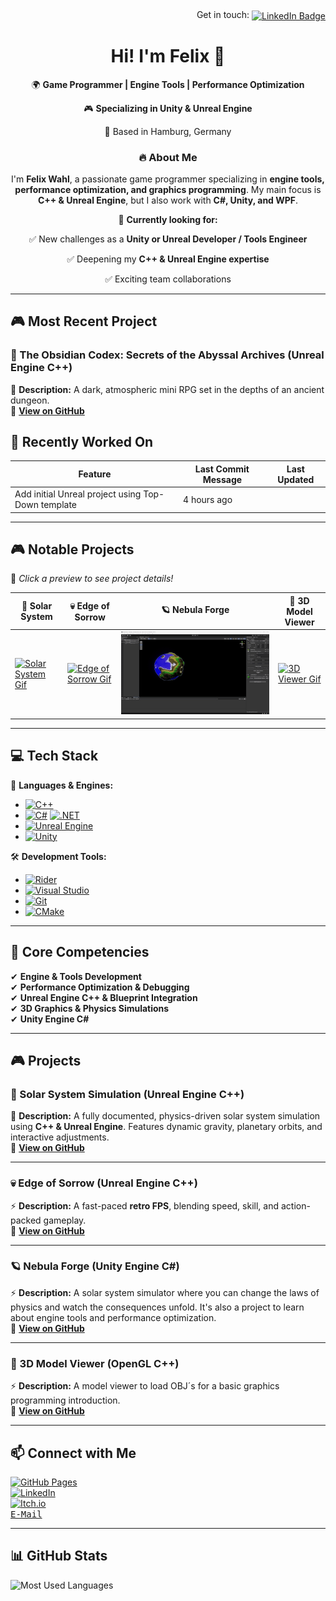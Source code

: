 <div align="right">
  Get in touch: 
  <a href="https://www.linkedin.com/in/felix-wahl-6763791b9/">
    <img src="https://custom-icon-badges.demolab.com/badge/LinkedIn-0A66C2?logo=linkedin-white&logoColor=fff" align="absmiddle" alt="LinkedIn Badge">
  </a>
</div>

<h1 align="center">Hi! I'm Felix 👋</h1> 
<p align="center">🌍 <b>Game Programmer | Engine Tools | Performance Optimization</b></p>
<p align="center">🎮 <b>Specializing in Unity & Unreal Engine</b></p>
<p align="center">📍 Based in Hamburg, Germany</p> 

<h3 align="center">🔥 About Me</h3>
<p align="center">I'm <b>Felix Wahl</b>, a passionate game programmer specializing in <b>engine tools, performance optimization, and graphics programming</b>. My main focus is <b>C++ & Unreal Engine</b>, but I also work with <b>C#, Unity, and WPF</b>.</p> 

<p align="center">🔭 <b>Currently looking for:</b></p> 
<p align="center">✅ New challenges as a <b>Unity or Unreal Developer / Tools Engineer</b></p> 
<p align="center">✅ Deepening my <b>C++ & Unreal Engine expertise</b></p> 
<p align="center">✅ Exciting team collaborations</p> 

---

## 🎮 Most Recent Project

### **🌌 The Obsidian Codex: Secrets of the Abyssal Archives (Unreal Engine C++)**  
📝 **Description:** A dark, atmospheric mini RPG set in the depths of an ancient dungeon.     
🔗 **[View on GitHub](https://github.com/goldbarth/TheObsidianCodex)**  

<!-- START_RECENTLY_WORKED_ON -->
## 🔄 Recently Worked On

| Feature | Last Commit Message | Last Updated |
|---------|----------------------|--------------|
| Add initial Unreal project using Top-Down template | 4 hours ago |
<!-- END_RECENTLY_WORKED_ON -->

---

## 🎮 Notable Projects   
🎥 *Click a preview to see project details!*  

| 🌌 Solar System | 💀 Edge of Sorrow | 🪐 Nebula Forge | 🧊 3D Model Viewer |
|------------------|----------------|--------------|------------------|
| [![Solar System Gif](./images/solar-system-camera-pan.gif)](#solar-system-simulation) | [![Edge of Sorrow Gif](./images/edge-of-sorrow-gameplay.gif)](#edge-of-sorrow) | [![Edge of Sorrow Gif](./images/nebula-forge-tool.gif)](#nebula-forge) | [![3D Viewer Gif](./images/3d-model-viewer-backpack.gif)](#3d-model-viewer) |

---

## 💻 Tech Stack  
🚀 **Languages & Engines:**  
- [![C++](https://img.shields.io/badge/C++-%2300599C.svg?logo=c%2B%2B&logoColor=white)](#https://en.cppreference.com)  
- [![C#](https://custom-icon-badges.demolab.com/badge/C%23-%23239120.svg?logo=cshrp&logoColor=white)](https://learn.microsoft.com) [![.NET](https://img.shields.io/badge/.NET-512BD4?logo=dotnet&logoColor=fff)](https://dotnet.microsoft.com)  
- [![Unreal Engine](https://img.shields.io/badge/Unreal%20Engine-%23313131.svg?logo=unrealengine&logoColor=white)](https://www.unrealengine.com) 
- [![Unity](https://img.shields.io/badge/Unity-%23000000.svg?logo=unity&logoColor=white)](https://unity.com)  

🛠 **Development Tools:**  
- [![Rider](https://img.shields.io/badge/Rider-000?logo=rider&logoColor=fff)](https://www.jetbrains.com/rider)
- [![Visual Studio](https://custom-icon-badges.demolab.com/badge/Visual%20Studio-5C2D91.svg?&logo=visual-studio&logoColor=white)](https://visualstudio.microsoft.com/)  
- [![Git](https://img.shields.io/badge/Git-F05032?logo=git&logoColor=fff)](https://git-scm.com/)
- [![CMake](https://img.shields.io/badge/CMake-064F8C?style=for-the-badge&logo=cmake&logoColor=white)](https://cmake.org/)
---

## 🎯 Core Competencies  
✔ **Engine & Tools Development**  
✔ **Performance Optimization & Debugging**  
✔ **Unreal Engine C++ & Blueprint Integration**   
✔ **3D Graphics & Physics Simulations**   
✔ **Unity Engine C#**

---

## 🎮 Projects   

<a id="solar-system-simulation"></a>
### **🌌 Solar System Simulation (Unreal Engine C++)**  
📝 **Description:** A fully documented, physics-driven solar system simulation using **C++ & Unreal Engine**. Features dynamic gravity, planetary orbits, and interactive adjustments.  
🔗 **[View on GitHub](https://github.com/goldbarth/SolarSystem)**  

---

<a id="edge-of-sorrow"></a>
### **💀 Edge of Sorrow (Unreal Engine C++)**  
⚡ **Description:** A fast-paced **retro FPS**, blending speed, skill, and action-packed gameplay.  
🔗 **[View on GitHub](https://github.com/goldbarth/EdgeOfSorrow)**  

---

<a id="nebula-forge"></a>
### **🪐 Nebula Forge (Unity Engine C#)**
⚡ **Description:** A solar system simulator where you can change the laws of physics and watch the consequences unfold. It's also a project to learn about engine tools and performance optimization.   
🔗 **[View on GitHub](https://github.com/goldbarth/NebulaForge)**

---

<a id="3d-model-viewer"></a>
### **🧊 3D Model Viewer (OpenGL C++)**  
⚡ **Description:** A model viewer to load OBJ´s for a basic graphics programming introduction.   
🔗 **[View on GitHub](https://github.com/goldbarth/3DModelViewer)**

---

## 📫 Connect with Me  
[![GitHub Pages](https://img.shields.io/badge/GitHub%20Pages-121013?logo=github&logoColor=white)](https://goldbarth.github.io/Portfolio/#/)  
[![LinkedIn](https://custom-icon-badges.demolab.com/badge/LinkedIn-0A66C2?logo=linkedin-white&logoColor=fff)](https://www.linkedin.com/in/felix-wahl-6763791b9/)  
[![Itch.io](https://img.shields.io/badge/itch.io-%23FF0B34.svg?logo=Itch.io&logoColor=white)](https://goldbarth.itch.io/)  
[<kbd>E-Mail</kbd>](mailto:felix.wahl@live.de)  

---

## 📊 GitHub Stats  

![Most Used Languages](https://github-readme-stats.vercel.app/api/top-langs/?username=goldbarth&layout=compact&theme=radical)  
